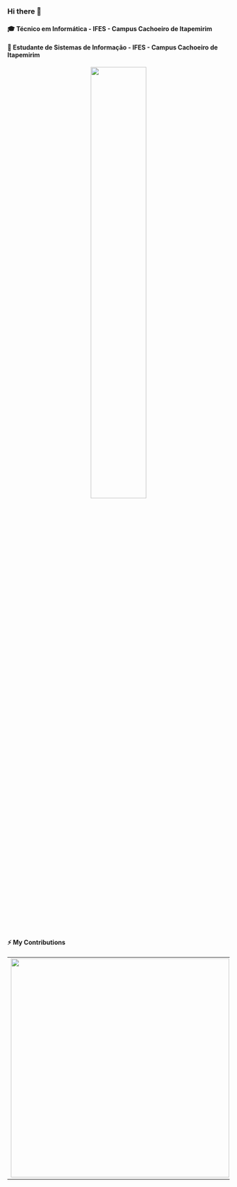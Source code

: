 ### Hi there 👋
#### 🎓 Técnico em Informática - IFES - Campus Cachoeiro de Itapemirim
#### 🌱 Estudante de Sistemas de Informação - IFES - Campus Cachoeiro de Itapemirim
<p align="center">
 <img 
      width="50%" 
      src="http://49.media.tumblr.com/7716ef547264521e476a067b1c8d2717/tumblr_mevr65Tt1i1s0odt8o1_500.gif" />
</p>

#### ⚡ My Contributions

<center>
  <table style="overflow:hidden;">
    <tr>
        <td><img width="495px" align="left" src="https://github-readme-stats.vercel.app/api?username=fbuenod&count_private=true&show_icons=true" /></td>
        <td><img width="400px" align="left" src="https://github-readme-stats.vercel.app/api/top-langs/?username=fbuenod&hide=html&layout=compact" /></td>
    </tr>   
  </table>
</center> 

<!--**FBuenoD/fbuenod** is a ✨ _special_ ✨ repository because its `README.md` (this file) appears on your GitHub profile.

Here are some ideas to get you started:

- 🔭 I’m currently working on ...
- 🌱 I’m currently learning ...
- 👯 I’m looking to collaborate on ...
- 🤔 I’m looking for help with ...
- 💬 Ask me about ...
- 📫 How to reach me: ...
- 😄 Pronouns: ...
- ⚡ Fun fact: ...
-->
